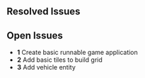 ## Resolved Issues ##

## Open Issues ##

- **1** Create basic runnable game application
- **2** Add basic tiles to build grid
- **3** Add vehicle entity
